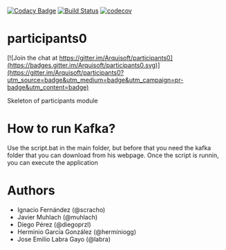 [![Codacy Badge](https://api.codacy.com/project/badge/Grade/2f5e9b234d9b4cbd8669629c299990ad)](https://www.codacy.com/app/jelabra/participationSystem_i1b?utm_source=github.com&utm_medium=referral&utm_content=Arquisoft/participants0&utm_campaign=badger)
[![Build Status](https://travis-ci.org/Arquisoft/participationSystem_i1b.svg?branch=master)](https://travis-ci.org/Arquisoft/participationSystem_i1b)
[![codecov](https://codecov.io/gh/Arquisoft/participationSystem_i1b/branch/master/graph/badge.svg)](https://codecov.io/gh/Arquisoft/participationSystem_i1b)


# participants0

[![Join the chat at https://gitter.im/Arquisoft/participants0](https://badges.gitter.im/Arquisoft/participants0.svg)](https://gitter.im/Arquisoft/participants0?utm_source=badge&utm_medium=badge&utm_campaign=pr-badge&utm_content=badge)

Skeleton of participants module

# How to run Kafka?
Use the script.bat in the main folder, but before that you need the kafka folder that you can download from his webpage. Once the script is runnin, you can execute the application

# Authors


- Ignacio Fernández (@scracho)
- Javier Muhlach (@muhlach)
- Diego Pérez (@diegoprzl)
- Herminio García González (@herminiogg)
- Jose Emilio Labra Gayo (@labra)

